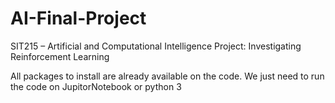 # AI-Final-Project
SIT215 – Artificial and Computational Intelligence Project: Investigating Reinforcement Learning

All packages to install are already available on the code. We just need to run the code on JupitorNotebook or python 3
